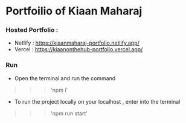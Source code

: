 # Portfoilio of Kiaan Maharaj

### Hosted Portfolio :
- Netlify : https://kiaanmaharaj-portfolio.netlify.app/  
- Vercel : https://kiaanonthehub-portfolio.vercel.app/

### Run
 - Open the terminal and run the command 
 >>> 'npm i' 
 
 - To run the project locally on your localhost , enter into the terminal
 >>> 'npm run start' 
